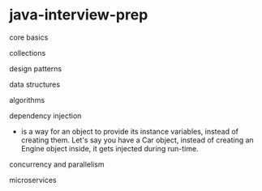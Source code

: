 # java-interview-prep

core basics

collections

design patterns

data structures

algorithms

dependency injection
 - is a way for an object to provide its instance variables, instead of creating them. Let's say you have a Car object, instead of creating an Engine object inside, it gets injected during run-time.

concurrency and parallelism


microservices



